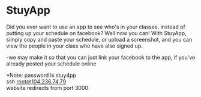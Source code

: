 # StuyApp
Did you ever want to use an app to see who's in your classes, instead of putting up your schedule on facebook? Well now you can! With StuyApp, simply copy and paste your schedule, or upload a screenshot, and you can view the people in your class who have also signed up.


-we may make it so that you can just link your facebook to the app, if you've already posted your schedule online

*Note: password is stuy4pp </br>
       ssh root@104.236.74.79 </br>
       website redirects from port 3000

